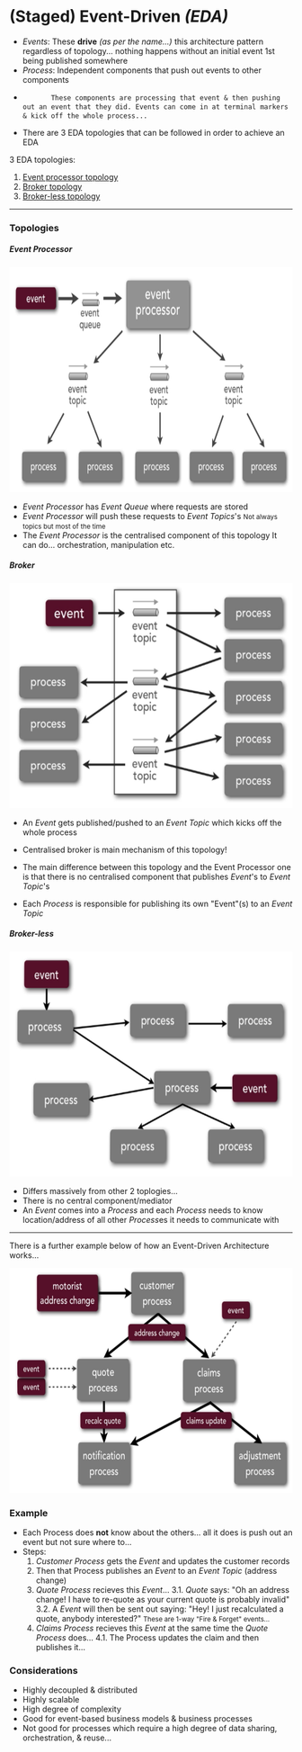 # (Staged) Event-Driven *(EDA)*

- *Events*: These **drive** *(as per the name...)* this architecture pattern regardless of topology... nothing happens without an initial event 1st being published somewhere
- *Process*: Independent components that push out events to other components
-            These components are processing that event & then pushing out an event that they did. Events can come in at terminal markers & kick off the whole process...
- There are 3 EDA topologies that can be followed in order to achieve an EDA

3 EDA topologies:
  1. [Event processor topology](#event-processor)
  2. [Broker topology](#broker)
  3. [Broker-less topology](#broker-less)

<hr>


### Topologies

##### Event Processor

<img src="../assets/event-processor-topology.PNG" alt="Event Processor Topology" style="height: 400px"/>

- *Event Processor* has *Event Queue* where requests are stored
- *Event Processor* will push these requests to *Event Topics*'s
  <small>Not always topics but most of the time</small>
- The *Event Processor* is the centralised component of this topology
  It can do... orchestration, manipulation etc.

##### Broker

<img src="../assets/broker-topology.PNG" alt="Broker Topology" style="height: 400px"/>

- An *Event* gets published/pushed to an *Event Topic* which kicks off the whole process
- Centralised broker is main mechanism of this topology!

- The main difference between this topology and the Event Processor one is that there is no centralised component that publishes *Event*'s to *Event Topic*'s
- Each *Process* is responsible for publishing its own "Event"(s) to an *Event Topic*

##### Broker-less

<img src="../assets/broker-less-topology.PNG" alt="Broker Topology" style="height: 400px"/>

- Differs massively from other 2 toplogies...
- There is no central component/mediator
- An *Event* comes into a *Process* and each *Process* needs to know location/address of all other *Process*es it needs to communicate with

<hr>

There is a further example below of how an Event-Driven Architecture works...


<img src="../assets/event-driven-example.PNG" alt="Event Driven Architecture Example" style="height: 400px"/>

### Example

+ Each Process does **not** know about the others... all it does is push out an event but not sure where to...
+ Steps:
  1.  *Customer Process* gets the *Event* and updates the customer records
  2.  Then that Process publishes an *Event* to an *Event Topic* (address change)
  3.  *Quote Process* recieves this *Event*...
    3.1.  *Quote* says: "Oh an address change! I have to re-quote as your current quote is probably invalid"
    3.2.  A *Event* will then be sent out saying: "Hey! I just recalculated a quote, anybody interested?"
          <small>These are 1-way "Fire & Forget" events...</small>
  4.  *Claims Process* recieves this *Event* at the same time the *Quote Process* does...
    4.1.  The Process updates the claim and then publishes it...

### Considerations

+ Highly decoupled & distributed
+ Highly scalable
+ High degree of complexity
+ Good for event-based business models & business processes
+ Not good for processes which require a high degree of data sharing, orchestration, & reuse...
